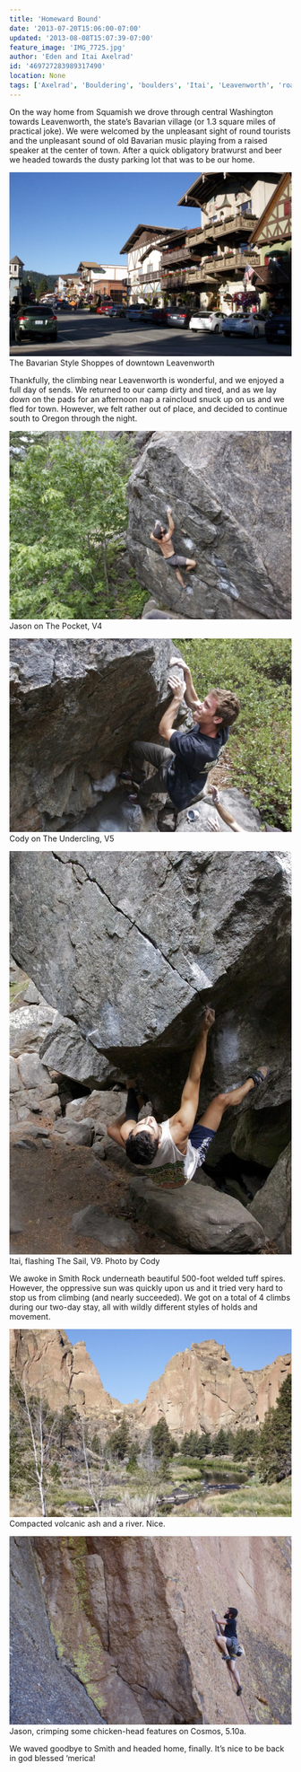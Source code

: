 ```yaml
---
title: 'Homeward Bound'
date: '2013-07-20T15:06:00-07:00'
updated: '2013-08-08T15:07:39-07:00'
feature_image: 'IMG_7725.jpg'
author: 'Eden and Itai Axelrad'
id: '469727283989317490'
location: None
tags: ['Axelrad', 'Bouldering', 'boulders', 'Itai', 'Leavenworth', 'road trip', 'Rock', 'Smith']
---
```


On the way home from Squamish we drove through central Washington towards Leavenworth, the state’s Bavarian village (or 1.3 square miles of practical joke). We were welcomed by the unpleasant sight of round tourists and the unpleasant sound of old Bavarian music playing from a raised speaker at the center of town. After a quick obligatory bratwurst and beer we headed towards the dusty parking lot that was to be our home. 

![image alt](/images/IMG_7725.jpg)The Bavarian Style Shoppes of downtown Leavenworth

Thankfully, the climbing near Leavenworth is wonderful, and we enjoyed a full day of sends. We returned to our camp dirty and tired, and as we lay down on the pads for an afternoon nap a raincloud snuck up on us and we fled for town. However, we felt rather out of place, and decided to continue south to Oregon through the night.

![image alt](/images/IMG_7748.jpg)Jason on The Pocket, V4

![image alt](/images/IMG_7758.jpg)Cody on The Undercling, V5

![image alt](/images/IMG_7742.jpg)Itai, flashing The Sail, V9. Photo by Cody

We awoke in Smith Rock underneath beautiful 500-foot welded tuff spires. However, the oppressive sun was quickly upon us and it tried very hard to stop us from climbing (and nearly succeeded). We got on a total of 4 climbs during our two-day stay, all with wildly different styles of holds and movement. 

![image alt](/images/IMG_7790.jpg)Compacted volcanic ash and a river. Nice.

![image alt](/images/IMG_7824.jpg)Jason, crimping some chicken-head features on Cosmos, 5.10a.

We waved goodbye to Smith and headed home, finally. It’s nice to be back in god blessed ‘merica!

